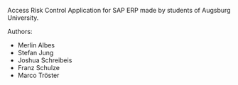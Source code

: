 Access Risk Control Application for SAP ERP made by students of Augsburg University.

Authors:
- Merlin Albes
- Stefan Jung
- Joshua Schreibeis
- Franz Schulze
- Marco Tröster